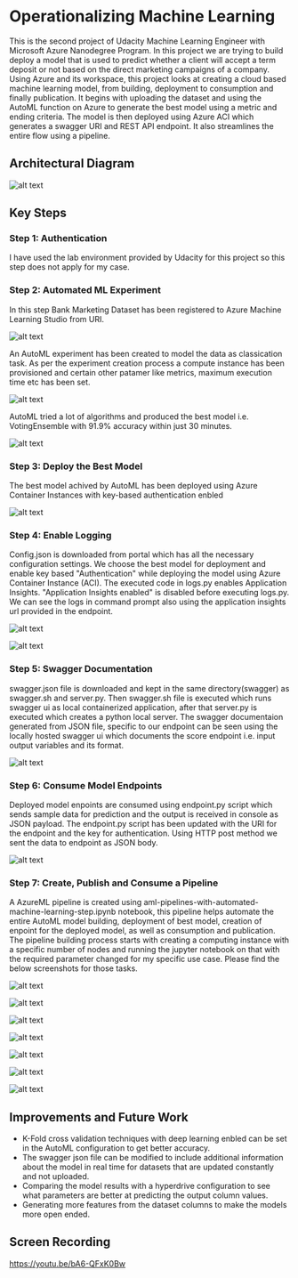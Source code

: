 # Operationalizing Machine Learning

This is the second project of Udacity Machine Learning Engineer with Microsoft Azure Nanodegree Program. In this project we are trying to build deploy a model that is used to predict whether a client will accept a term deposit or not based on the direct marketing campaigns of a company. Using Azure and its workspace, this project looks at creating a cloud based machine learning model, from building, deployment to consumption and finally publication. It begins with uploading the dataset and using the AutoML function on Azure to generate the best model using a metric and ending criteria. The model is then deployed using Azure ACI which generates a swagger URI and REST API endpoint. It also streamlines the entire flow using a pipeline.

## Architectural Diagram
![alt text](https://github.com/davijit868/Operationalizing-Machine-Learning/blob/master/Screenshoots/Architecture.png)

## Key Steps
### Step 1: Authentication

I have used the lab environment provided by Udacity for this project so this step does not apply for my case.

### Step 2: Automated ML Experiment

In this step Bank Marketing Dataset has been registered to Azure Machine Learning Studio from URI.

![alt text](https://github.com/davijit868/Operationalizing-Machine-Learning/blob/master/Screenshoots/screenshot_1.png)

An AutoML experiment has been created to model the data as classication task. As per the experiment creation process a compute instance has been provisioned and certain other patamer like metrics, maximum execution time etc has been set. 

![alt text](https://github.com/davijit868/Operationalizing-Machine-Learning/blob/master/Screenshoots/screenshot_2.png)

AutoML tried a lot of algorithms and produced the best model i.e. VotingEnsemble with 91.9% accuracy within just 30 minutes. 

![alt text](https://github.com/davijit868/Operationalizing-Machine-Learning/blob/master/Screenshoots/screenshot_3.png)

### Step 3: Deploy the Best Model

The best model achived by AutoML has been deployed using Azure Container Instances with key-based authentication enbled

![alt text](https://github.com/davijit868/Operationalizing-Machine-Learning/blob/master/Screenshoots/screenshot_4.png)

### Step 4: Enable Logging

Config.json is downloaded from portal which has all the necessary configuration settings. We choose the best model for deployment and enable key based "Authentication" while deploying the model using Azure Container Instance (ACI). The executed code in logs.py enables Application Insights. "Application Insights enabled" is disabled before executing logs.py. We can see the logs in command prompt also using the application insights url provided in the endpoint.

![alt text](https://github.com/davijit868/Operationalizing-Machine-Learning/blob/master/Screenshoots/screenshot_5.png)

![alt text](https://github.com/davijit868/Operationalizing-Machine-Learning/blob/master/Screenshoots/screenshot_6.png)

### Step 5: Swagger Documentation

swagger.json file is downloaded and kept in the same directory(swagger) as swagger.sh and server.py. Then swagger.sh file is executed which runs swagger ui as local containerized application, after that server.py is executed which creates a python local server. The swagger documentaion generated from JSON file, specific to our endpoint can be seen using the locally hosted swagger ui which documents the score endpoint i.e. input output variables and its format.

![alt text](https://github.com/davijit868/Operationalizing-Machine-Learning/blob/master/Screenshoots/screenshot_7.png)

### Step 6: Consume Model Endpoints

Deployed model enpoints are consumed using endpoint.py script which sends sample data for prediction and the output is received in console as JSON payload. The endpoint.py script has been updated with the URI for the endpoint and the key for authentication. Using HTTP post method we sent the data to endpoint as JSON body.

![alt text](https://github.com/davijit868/Operationalizing-Machine-Learning/blob/master/Screenshoots/screenshot_8.png)

### Step 7: Create, Publish and Consume a Pipeline

A AzureML pipeline is created using aml-pipelines-with-automated-machine-learning-step.ipynb notebook, this pipeline helps automate the entire AutoML model building, deployment of best model, creation of enpoint for the deployed model, as well as consumption and publication. The pipeline building process starts with creating a computing instance with a specific number of nodes and running the jupyter notebook on that with the required parameter changed for my specific use case. Please find the below screenshots for those tasks.

![alt text](https://github.com/davijit868/Operationalizing-Machine-Learning/blob/master/Screenshoots/screenshot_9.png)

![alt text](https://github.com/davijit868/Operationalizing-Machine-Learning/blob/master/Screenshoots/screenshot_10.png)

![alt text](https://github.com/davijit868/Operationalizing-Machine-Learning/blob/master/Screenshoots/screenshot_11.png)

![alt text](https://github.com/davijit868/Operationalizing-Machine-Learning/blob/master/Screenshoots/screenshot_12.png)

![alt text](https://github.com/davijit868/Operationalizing-Machine-Learning/blob/master/Screenshoots/screenshot_13.png)

![alt text](https://github.com/davijit868/Operationalizing-Machine-Learning/blob/master/Screenshoots/screenshot_14.png)

![alt text](https://github.com/davijit868/Operationalizing-Machine-Learning/blob/master/Screenshoots/screenshot_15.png)

## Improvements and Future Work

- K-Fold cross validation techniques with deep learning enbled can be set in the AutoML configuration to get better accuracy.
- The swagger json file can be modified to include additional information about the model in real time for datasets that are updated constantly and not uploaded.
- Comparing the model results with a hyperdrive configuration to see what parameters are better at predicting the output column values.
- Generating more features from the dataset columns to make the models more open ended.

## Screen Recording
https://youtu.be/bA6-QFxK0Bw
